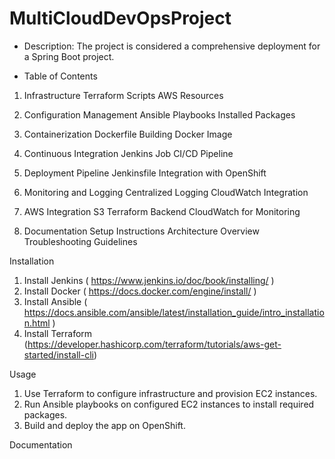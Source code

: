 # MultiCloudDevOpsProject
- Description:
	The project is considered a comprehensive deployment for a Spring Boot project.

- Table of Contents

1. Infrastructure
Terraform Scripts
AWS Resources

2. Configuration Management
Ansible Playbooks
Installed Packages

3. Containerization
Dockerfile
Building Docker Image

4. Continuous Integration
Jenkins Job
CI/CD Pipeline

5. Deployment Pipeline
Jenkinsfile
Integration with OpenShift

6. Monitoring and Logging
Centralized Logging
CloudWatch Integration

7. AWS Integration
S3 Terraform Backend
CloudWatch for Monitoring

8. Documentation
Setup Instructions
Architecture Overview
Troubleshooting Guidelines


Installation
1. Install Jenkins ( https://www.jenkins.io/doc/book/installing/ )
2. Install Docker ( https://docs.docker.com/engine/install/ )
3. Install Ansible ( https://docs.ansible.com/ansible/latest/installation_guide/intro_installation.html )
4. Install Terraform (https://developer.hashicorp.com/terraform/tutorials/aws-get-started/install-cli)

Usage
1. Use Terraform to configure infrastructure and provision EC2 instances.
2. Run Ansible playbooks on configured EC2 instances to install required packages.
3. Build and deploy the app on OpenShift.

Documentation

